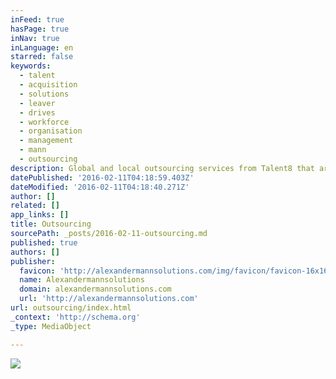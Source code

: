 ```yaml
---
inFeed: true
hasPage: true
inNav: true
inLanguage: en
starred: false
keywords:
  - talent
  - acquisition
  - solutions
  - leaver
  - drives
  - workforce
  - organisation
  - management
  - mann
  - outsourcing
description: Global and local outsourcing services from Talent8 that are tailored to address your specific talent acquisition and management needs.
datePublished: '2016-02-11T04:18:59.403Z'
dateModified: '2016-02-11T04:18:40.271Z'
author: []
related: []
app_links: []
title: Outsourcing
sourcePath: _posts/2016-02-11-outsourcing.md
published: true
authors: []
publisher:
  favicon: 'http://alexandermannsolutions.com/img/favicon/favicon-16x16.png'
  name: Alexandermannsolutions
  domain: alexandermannsolutions.com
  url: 'http://alexandermannsolutions.com'
url: outsourcing/index.html
_context: 'http://schema.org'
_type: MediaObject

---
```

![](https://the-grid-user-content.s3-us-west-2.amazonaws.com/76b72ede-8312-4567-bffd-f916d805c26f.jpg)